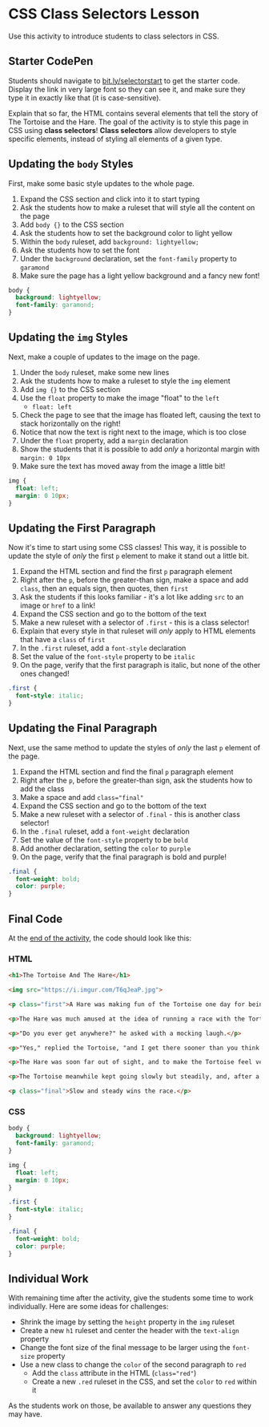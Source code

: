 # CSS Class Selectors Lesson
Use this activity to introduce students to class selectors in CSS.

## Starter CodePen
Students should navigate to [bit.ly/selectorstart](https://codepen.io/jmaxwell/pen/mdVwzWP?editors=1100) to get the starter code. Display the link in very large font so they can see it, and make sure they type it in exactly like that (it is case-sensitive).

Explain that so far, the HTML contains several elements that tell the story of The Tortoise and the Hare. The goal of the activity is to style this page in CSS using **class selectors**! **Class selectors** allow developers to style specific elements, instead of styling all elements of a given type.

## Updating the `body` Styles
First, make some basic style updates to the whole page.

1. Expand the CSS section and click into it to start typing
1. Ask the students how to make a ruleset that will style all the content on the page
1. Add `body {}` to the CSS section
1. Ask the students how to set the background color to light yellow
1. Within the `body` ruleset, add `background: lightyellow;`
1. Ask the students how to set the font
1. Under the `background` declaration, set the `font-family` property to `garamond`
1. Make sure the page has a light yellow background and a fancy new font!

```css
body {
  background: lightyellow;
  font-family: garamond;
}
```

## Updating the `img` Styles
Next, make a couple of updates to the image on the page.

1. Under the `body` ruleset, make some new lines
1. Ask the students how to make a ruleset to style the `img` element
1. Add `img {}` to the CSS section
1. Use the `float` property to make the image "float" to the `left`
    - `float: left`
1. Check the page to see that the image has floated left, causing the text to stack horizontally on the right!
1. Notice that now the text is right next to the image, which is too close
1. Under the `float` property, add a `margin` declaration
1. Show the students that it is possible to add _only_ a horizontal margin with `margin: 0 10px`
1. Make sure the text has moved away from the image a little bit!

```css
img {
  float: left;
  margin: 0 10px;
}
```

## Updating the First Paragraph
Now it's time to start using some CSS classes! This way, it is possible to update the style of _only_ the first `p` element to make it stand out a little bit.

1. Expand the HTML section and find the first `p` paragraph element
1. Right after the `p`, before the greater-than sign, make a space and add `class`, then an equals sign, then quotes, then `first`
1. Ask the students if this looks familiar - it's a lot like adding `src` to an image or `href` to a link!
1. Expand the CSS section and go to the bottom of the text
1. Make a new ruleset with a selector of `.first` - this is a class selector!
1. Explain that every style in that ruleset will _only_ apply to HTML elements that have a `class` of `first`
1. In the `.first` ruleset, add a `font-style` declaration
1. Set the value of the `font-style` property to be `italic`
1. On the page, verify that the first paragraph is italic, but none of the other ones changed!

```css
.first {
  font-style: italic;
}
```

## Updating the Final Paragraph
Next, use the same method to update the styles of _only_ the last `p` element of the page.

1. Expand the HTML section and find the final `p` paragraph element
1. Right after the `p`, before the greater-than sign, ask the students how to add the class
1. Make a space and add `class="final"`
1. Expand the CSS section and go to the bottom of the text
1. Make a new ruleset with a selector of `.final` - this is another class selector!
1. In the `.final` ruleset, add a `font-weight` declaration
1. Set the value of the `font-style` property to be `bold`
1. Add another declaration, setting the `color` to `purple`
1. On the page, verify that the final paragraph is bold and purple!

```css
.final {
  font-weight: bold;
  color: purple;
}
```

## Final Code
At the [end of the activity](https://codepen.io/jmaxwell/pen/mdVwGNy), the code should look like this:

### HTML
```html
<h1>The Tortoise And The Hare</h1>

<img src="https://i.imgur.com/T6qJeaP.jpg">

<p class="first">A Hare was making fun of the Tortoise one day for being so slow.</p>

<p>The Hare was much amused at the idea of running a race with the Tortoise, but for the fun of the thing he agreed. So the Fox, who had consented to act as judge, marked the distance and started the runners off.</p>

<p>"Do you ever get anywhere?" he asked with a mocking laugh.</p>

<p>"Yes," replied the Tortoise, "and I get there sooner than you think. I'll run you a race and prove it."</p>

<p>The Hare was soon far out of sight, and to make the Tortoise feel very deeply how ridiculous it was for him to try a race with a Hare, he lay down beside the course to take a nap until the Tortoise should catch up.</p>

<p>The Tortoise meanwhile kept going slowly but steadily, and, after a time, passed the place where the Hare was sleeping. But the Hare slept on very peacefully; and when at last he did wake up, the Tortoise was near the goal. The Hare now ran his swiftest, but he could not overtake the Tortoise in time.</p>

<p class="final">Slow and steady wins the race.</p>
```

### CSS
```css
body {
  background: lightyellow;
  font-family: garamond;
}

img {
  float: left;
  margin: 0 10px;
}

.first {
  font-style: italic;
}

.final {
  font-weight: bold;
  color: purple;
}
```

## Individual Work
With remaining time after the activity, give the students some time to work individually. Here are some ideas for challenges:

- Shrink the image by setting the `height` property in the `img` ruleset
- Create a new `h1` ruleset and center the header with the `text-align` property
- Change the font size of the final message to be larger using the `font-size` property
- Use a new class to change the `color` of the second paragraph to `red`
    - Add the `class` attribute in the HTML (`class="red"`)
    - Create a new `.red` ruleset in the CSS, and set the `color` to `red` within it

As the students work on those, be available to answer any questions they may have.

